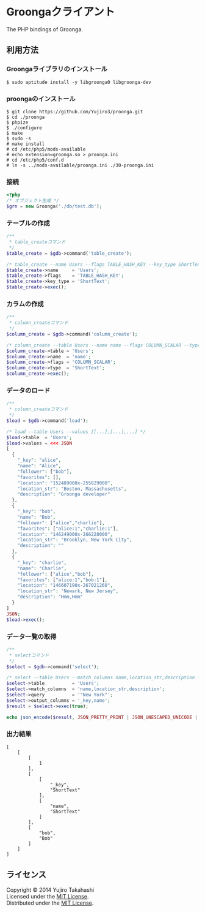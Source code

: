 Groongaクライアント
======================
The PHP bindings of Groonga.

利用方法
------

### Groongaライブラリのインストール ###
    
    $ sudo aptitude install -y libgroonga0 libgroonga-dev

### proongaのインストール ###
    
    $ git clone https://github.com/Yujiro3/proonga.git
    $ cd ./proonga
    $ phpize
    $ ./configure
    $ make
    $ sudo -s
    # make install
    # cd /etc/php5/mods-available
    # echo extension=groonga.so > proonga.ini
    # cd /etc/php5/conf.d
    # ln -s ../mods-available/proonga.ini ./30-proonga.ini
    
### 接続 ###

```php
<?php
/* オブジェクト生成 */
$grn = new Groonga('./db/test.db');
```

### テーブルの作成 ###

```php
/**
 * table_createコマンド
 */
$table_create = $gdb->command('table_create');

/* table_create --name Users --flags TABLE_HASH_KEY --key_type ShortText */
$table_create->name     = 'Users';
$table_create->flags    = 'TABLE_HASH_KEY';
$table_create->key_type = 'ShortText';
$table_create->exec();
```

### カラムの作成 ###

```php
/**
 * column_createコマンド
 */
$column_create = $gdb->command('column_create');

/* column_create --table Users --name name --flags COLUMN_SCALAR --type ShortText */
$column_create->table = 'Users';
$column_create->name  = 'name';
$column_create->flags = 'COLUMN_SCALAR';
$column_create->type  = 'ShortText';
$column_create->exec();

```

### データのロード ###

```php
/**
 * column_createコマンド
 */
$load = $gdb->command('load');

/* load --table Users --values [[...],[...],...] */
$load->table  = 'Users';
$load->values = <<< JSON
[
  {
    "_key": "alice",
    "name": "Alice",
    "follower": ["bob"],
    "favorites": [],
    "location": "152489000x-255829000",
    "location_str": "Boston, Massachusetts",
    "description": "Groonga developer"
  },
  {
    "_key": "bob",
    "name": "Bob",
    "follower": ["alice","charlie"],
    "favorites": ["alice:1","charlie:1"],
    "location": "146249000x-266228000",
    "location_str": "Brooklyn, New York City",
    "description": ""
  },
  {
    "_key": "charlie",
    "name": "Charlie",
    "follower": ["alice","bob"],
    "favorites": ["alice:1","bob:1"],
    "location": "146607190x-267021260",
    "location_str": "Newark, New Jersey",
    "description": "Hmm,Hmm"
  }
]
JSON;
$load->exec();
```

### データ一覧の取得 ###

```php
/**
 * selectコマンド
 */
$select = $gdb->command('select');

/* select --table Users --match_columns name,location_str,description --query "New York" --output_columns _key,name */
$select->table          = 'Users';
$select->match_columns  = 'name,location_str,description';
$select->query          = '"New York"';
$select->output_columns = '_key,name';
$result = $select->exec(true);

echo json_encode($result, JSON_PRETTY_PRINT | JSON_UNESCAPED_UNICODE | JSON_BIGINT_AS_STRING);
```

### 出力結果 ###

```    
[
    [
        [
            1
        ],
        [
            [
                "_key",
                "ShortText"
            ],
            [
                "name",
                "ShortText"
            ]
        ],
        [
            "bob",
            "Bob"
        ]
    ]
]

```

    
    

ライセンス
----------
Copyright &copy; 2014 Yujiro Takahashi  
Licensed under the [MIT License][MIT].  
Distributed under the [MIT License][MIT].  

[MIT]: http://www.opensource.org/licenses/mit-license.php
